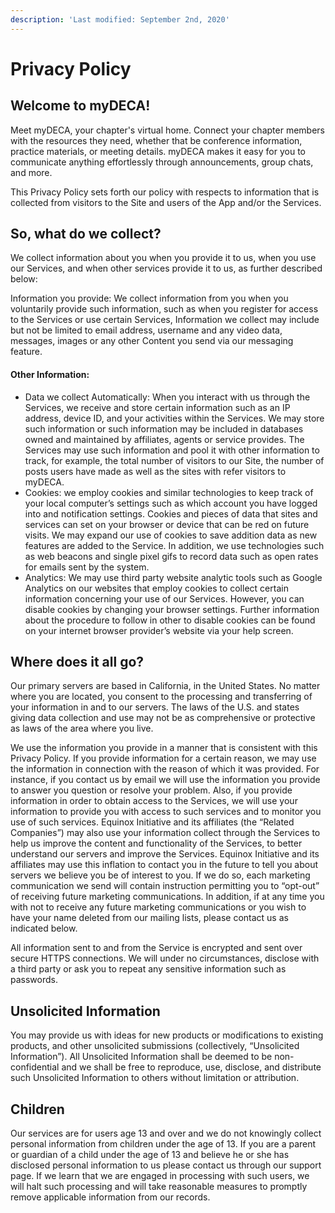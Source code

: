 ```yaml
---
description: 'Last modified: September 2nd, 2020'
---
```


# Privacy Policy

## Welcome to myDECA!

Meet myDECA, your chapter's virtual home. Connect your chapter members with the resources they need, whether that be conference information, practice materials, or meeting details. myDECA makes it easy for you to communicate anything effortlessly through announcements, group chats, and more.

This Privacy Policy sets forth our policy with respects to information that is collected from visitors to the Site and users of the App and/or the Services.

## So, what do we collect?

We collect information about you when you provide it to us, when you use our Services, and when other services provide it to us, as further described below:

Information you provide: We collect information from you when you voluntarily provide such information, such as when you register for access to the Services or use certain Services, Information we collect may include but not be limited to email address, username and any video data, messages, images or any other Content you send via our messaging feature.

#### Other Information:

* Data we collect Automatically: When you interact with us through the Services, we receive and store certain information such as an IP address, device ID, and your activities within the Services. We may store such information or such information may be included in databases owned and maintained by affiliates, agents or service provides. The Services may use such information and pool it with other information to track, for example, the total number of visitors to our Site, the number of posts users have made as well as the sites with refer visitors to myDECA.
* Cookies: we employ cookies and similar technologies to keep track of your local computer’s settings such as which account you have logged into and notification settings. Cookies and pieces of data that sites and services can set on your browser or device that can be red on future visits. We may expand our use of cookies to save addition data as new features are added to the Service. In addition, we use technologies such as web beacons and single pixel gifs to record data such as open rates for emails sent by the system.
* Analytics: We may use third party website analytic tools such as Google Analytics on our websites that employ cookies to collect certain information concerning your use of our Services. However, you can disable cookies by changing your browser settings. Further information about the procedure to follow in other to disable cookies can be found on your internet browser provider’s website via your help screen.

## Where does it all go?

Our primary servers are based in California, in the United States. No matter where you are located, you consent to the processing and transferring of your information in and to our servers. The laws of the U.S. and states giving data collection and use may not be as comprehensive or protective as laws of the area where you live.

We use the information you provide in a manner that is consistent with this Privacy Policy. If you provide information for a certain reason, we may use the information in connection with the reason of which it was provided. For instance, if you contact us by email we will use the information you provide to answer you question or resolve your problem. Also, if you provide information in order to obtain access to the Services, we will use your information to provide you with access to such services and to monitor you use of such services. Equinox Initiative and its affiliates \(the “Related Companies”\) may also use your information collect through the Services to help us improve the content and functionality of the Services, to better understand our servers and improve the Services. Equinox Initiative and its affiliates may use this inflation to contact you in the future to tell you about servers we believe you be of interest to you. If we do so, each marketing communication we send will contain instruction permitting you to “opt-out” of receiving future marketing communications. In addition, if at any time you with not to receive any future marketing communications or you wish to have your name deleted from our mailing lists, please contact us as indicated below.

All information sent to and from the Service is encrypted and sent over secure HTTPS connections. We will under no circumstances, disclose with a third party or ask you to repeat any sensitive information such as passwords.

## Unsolicited Information

You may provide us with ideas for new products or modifications to existing products, and other unsolicited submissions \(collectively, “Unsolicited Information”\). All Unsolicited Information shall be deemed to be non-confidential and we shall be free to reproduce, use, disclose, and distribute such Unsolicited Information to others without limitation or attribution.

## Children

Our services are for users age 13 and over and we do not knowingly collect personal information from children under the age of 13. If you are a parent or guardian of a child under the age of 13 and believe he or she has disclosed personal information to us please contact us through our support page. If we learn that we are engaged in processing with such users, we will halt such processing and will take reasonable measures to promptly remove applicable information from our records.

